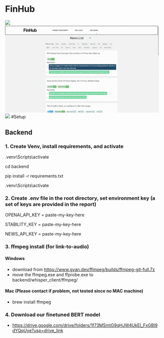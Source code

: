 # FinHub
![](HomePage.gif)
![](NewsPage.gif)
![](TooLazyPage.gif)
#Setup
## Backend 
### 1. Create Venv, install requirements, and activate

.venv\Scripts\activate

cd backend

pip install -r requirements.txt

.venv\Scripts\activate

### 2. Create .env file in the root directory, set environment key (a set of keys are provided in the report)
OPENAI_API_KEY = paste-my-key-here

STABILITY_KEY = paste-my-key-here

NEWS_API_KEY = paste-my-key-here



### 3. ffmpeg install (for link-to-audio)
#### Windows
- download from https://www.gyan.dev/ffmpeg/builds/ffmpeg-git-full.7z
- move the ffmpeg.exe and ffprobe.exe to backend/whisper_client/ffmpeg/
#### Mac (Please contact if problem, not tested since no MAC machine)
- brew install ffmpeg
  
### 4. Download our finetuned BERT model
- https://drive.google.com/drive/folders/1f73MSmtG9qHJW4UkEI_FxGBl9dYQqUye?usp=drive_link
